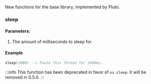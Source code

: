 New functions for the base library, implemented by Pluto.

### sleep
#### Parameters:
1. The amount of milliseconds to sleep for.
#### Example
```lua showLineNumbers title="Basic Usage"
sleep(1000) --> Pause this thread for 1000ms.
```
:::info
This function has been deprecated in favor of `os.sleep`. It will be removed in 0.5.0.
:::